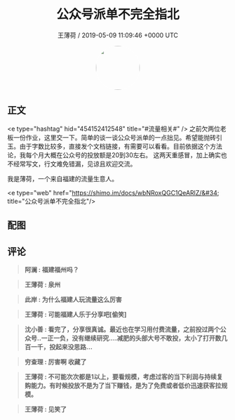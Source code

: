<h1 align="center">公众号派单不完全指北</h1>
<p align="center">
    <a>王薄荷 / 2019-05-09 11:09:46 &#43;0000 UTC</a>
</p>

<div align="center">
    <img src="https://images.zsxq.com/FiuHGBP1TJKnz0FM0QpFVTXlM-O5?e=1590940799&amp;token=kIxbL07-8jAj8w1n4s9zv64FuZZNEATmlU_Vm6zD:nKoe-hWO6aMotAWGb1YQ12f0OHA=" width="100" height="100" style="border:1px solid;border-radius:50%; color:#ffffff"/>
</div>

## 正文

<div>
&lt;e type=&#34;hashtag&#34; hid=&#34;454152412548&#34; title=&#34;#流量相关#&#34; /&gt; 
之前欠两位老板一份作业，这里交一下。简单的谈一谈公众号派单的一点拙见。希望能抛砖引玉。由于字数比较多，直接发个文档链接，有需要可以看看。目前依据这个方法论，我每个月大概在公众号的投放额是20到30左右。
这两天重感冒，加上确实也不经常写文，行文难免错漏，见谅且欢迎交流。

我是薄荷，一个来自福建的流量生意人。

&lt;e type=&#34;web&#34; href=&#34;https://shimo.im/docs/wbNRoxQGC1QeARlZ/&#34; title=&#34;公众号派单不完全指北&#34;/&gt;
</div>

## 配图
<div class="image" align="center">

</div>

## 评论

<div align="left">
<div>

<blockquote >
<span> <strong>阿澜 : 福建福州吗？ </strong></span>
</blockquote>

<blockquote >
<span> <strong>王薄荷 : 泉州 </strong></span>
</blockquote>

<blockquote >
<span> <strong>此岸 : 为什么福建人玩流量这么厉害 </strong></span>
</blockquote>

<blockquote >
<span> <strong>王薄荷 : 可能福建人乐于分享吧[偷笑] </strong></span>
</blockquote>

<blockquote >
<span> <strong>沈小善 : 看完了，分享很真诚。最近也在学习用付费流量，之前投过两个公众号..一正一负，没有继续研究....减肥的头部大号不敢投，太小了打开数几百一千，投起来没思路... </strong></span>
</blockquote>

<blockquote >
<span> <strong>穷查理 : 厉害啊   收藏了 </strong></span>
</blockquote>

<blockquote >
<span> <strong>王薄荷 : 不可能次次都是1以上，要看规模，考虑过客的当下利润与持续复购能力。有时候投放不是为了当下赚钱，是为了免费或者低价迅速获客拉规模。 </strong></span>
</blockquote>

<blockquote >
<span> <strong>王薄荷 : 见笑了 </strong></span>
</blockquote>

</div>
</div>